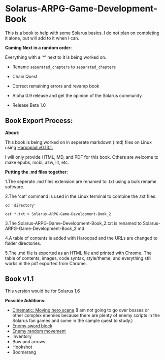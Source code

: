 # Solarus-ARPG-Game-Development-Book
This is a book to help with some Solarus basics. I do not plan on completing it alone, but will add to it when I can.

**Coming Next in a random order:**

Everything with a '*' next to it is being worked on.

- Rename `seperated_chapters` to `separated_chapters`

- Chain Quest

- Correct remaining errors and revamp book

- Alpha 0.9 release and get the opinion of the Solarus community.

- Release Beta 1.0

## Book Export Process:

**About:**

This book is being worked on in seperate markdown (.md) files on Linux using [Haroopad v0.13.1.](http://pad.haroopress.com/user.html)

I will only provide HTML, MD, and PDF for this book. Others are welcome to make epubs, mobi, azw, lit, etc.

**Putting the .md files together:**

1.The seperate .md files extension are renamed to .txt using a bulk rename software. 

2.The 'cat' command is used in the Linux terminal to combine the .txt files.

`cd 'directory'`

`cat *.txt > Solarus-ARPG-Game-Development-Book_2`

3.The Solarus-ARPG-Game-Development-Book_2.txt is renamed to Solarus-ARPG-Game-Development-Book_2.md

4.A table of contents is added with Haroopad and the URLs are changed to folder directories.

5.The .md file is exported as an HTML file and printed with Chrome. The table of contents, images, code syntax, style/theme, and everything still works in the pdf exported from Chrome.


## Book v1.1

This version would be for Solarus 1.6

**Possible Additions:**
- [Cinematic: Moving hero scene](https://www.youtube.com/watch?v=SkOMoj8YXV0&list=PLzJ4jb-Y0ufySXw9_E-hJzmzSh-PYCyG2&index=50)
(I am not going to go over bosses or other complex enemies because there are plenty of enemy scripts in the Solarus fan games and some in the sample quest to study.)
- [Enemy sword block](https://www.youtube.com/watch?v=7yy7QWG7zrA&list=PLzJ4jb-Y0ufySXw9_E-hJzmzSh-PYCyG2&index=30)
- [Enemy random movement](https://www.youtube.com/watch?v=WdMXsE3QIh0&index=31&list=PLzJ4jb-Y0ufySXw9_E-hJzmzSh-PYCyG2)
- Inventory
- Bow and arrows
- Hookshot
- Boomerang
